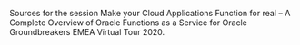 Sources for the session Make your Cloud Applications Function for real – A Complete Overview of Oracle Functions as a Service for Oracle Groundbreakers EMEA  Virtual Tour 2020.
